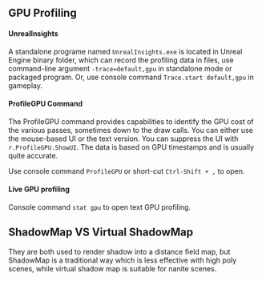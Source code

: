 ## GPU Profiling
#### UnrealInsights
A standalone programe named `UnrealInsights.exe` is located in Unreal Engine binary folder, which can record the profiling data in files, use command-line argument `-trace=default,gpu` in standalone mode or packaged program. Or, use console command `Trace.start default,gpu` in gameplay.

#### ProfileGPU Command
The ProfileGPU command provides capabilities to identify the GPU cost of the various passes, sometimes down to the draw calls. You can either use the mouse-based UI or the text version. You can suppress the UI with `r.ProfileGPU.ShowUI`. The data is based on GPU timestamps and is usually quite accurate.


Use console command `ProfileGPU` or short-cut `Ctrl-Shift + ,` to open.

#### Live GPU profiling
Console command `stat gpu` to open text GPU profiling.

## ShadowMap VS Virtual ShadowMap
They are both used to render shadow into a distance field map, but ShadowMap is a traditional way which is less effective with high poly scenes, while virtual shadow map is suitable for nanite scenes.
